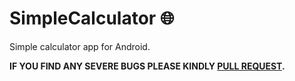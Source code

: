 # SimpleCalculator :globe_with_meridians:

Simple calculator app for Android.

**IF YOU FIND ANY SEVERE BUGS PLEASE KINDLY [PULL REQUEST](https://github.com/0xpulsar/WorkShopCalc/pulls).**

